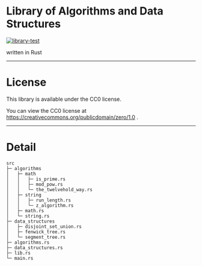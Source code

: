 # Library of Algorithms and Data Structures
[![library-test](https://github.com/Nanashima21/library-rs/actions/workflows/rust.yml/badge.svg)](https://github.com/Nanashima21/library-rs/actions/workflows/rust.yml)

written in Rust

---

# License

This library is available under the CC0 license.

You can view the CC0 license at https://creativecommons.org/publicdomain/zero/1.0 .

---

# Detail

```
src
├─ algorithms
│   ├─ math
│   │   ├─ is_prime.rs
│   │   ├─ mod_pow.rs
│   │   └─ the_twelvehold_way.rs
│   ├─ string
│   │   ├─ run_length.rs
│   │   └─ z_algorithm.rs
│   ├─ math.rs
│   └─ string.rs
├─ data_structures
│   ├─ disjoint_set_union.rs 
│   ├─ fenwick_tree.rs  
│   └─ segment_tree.rs       
├─ algorithms.rs
├─ data_structures.rs
├─ lib.rs
└─ main.rs
```
